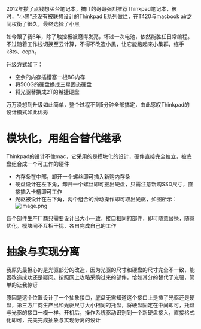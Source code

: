 2012年攒了点钱想买台笔记本，搞IT的哥哥强烈推荐Thinkpad笔记本，彼时，"小黑"还没有被联想设计的Thinkpad E系列做烂，在T420与macbook air之间权衡了很久，最终选择了小黑

如今跟了我6年，除了触控板被磨得发亮，坏过一次电池，依然能胜任日常编程。不过随着工作栈切换至云计算，不得不改造小黑，让它能跑起来小集群，练手k8ts、ceph。

升级方式如下：
- 空余的内存插槽塞一根8G内存
- 将500G的硬盘换成三星固态硬盘
- 将光驱替换成2T的希捷硬盘

万万没想到升级如此简单，整个过程不到5分钟全部搞定，由此感叹Thinkpad的设计模式如此优秀

# 模块化，用组合替代继承
Thinkpad的设计不像mac，它采用的是模块化的设计，硬件直接完全独立，被底盘组合成一个可工作的硬件
- 内存条在中部，卸开一个螺丝即可插入新购内存条
- 硬盘设计在左下角，卸开一个螺丝即可拔出硬盘，只需注意新购SSD尺寸，直接插入卡槽即可工作
- 光驱被设计在右下角，两个组合的滑动操作即可取出光驱，如图所示：
![image.png](http://upload-images.jianshu.io/upload_images/5945542-fbbf196ab4549dc9.png?imageMogr2/auto-orient/strip%7CimageView2/2/w/1240)

各个部件生产厂商只需要设计出大小一致，接口相同的部件，即可随意替换，随意优化。模块间不互相干扰，各自完成自己的工作
# 抽象与实现分离
我原先最担心的是光驱部分的改造，因为光驱的尺寸和硬盘的尺寸完全不一致，能否改造成功还是疑问。按照网上攻略采购过来的部件，恰如其分的替代了光驱，简单的让我惊讶

原因是这个位置设计了一个抽象接口，底盘无需知道这个接口上是插了光驱还是硬盘，第三方厂商生产出和光驱尺寸大小相同的托盘，将硬盘固定在中间即可，托盘与光驱的接口一模一样。开机后，操作系统驱动识别到一个新硬盘接入，直接格式化即可，完美完成抽象与实现分离的设计
